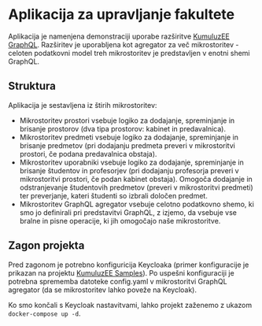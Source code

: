 # Aplikacija za upravljanje fakultete
Aplikacija je namenjena demonstraciji uporabe razširitve [KumuluzEE GraphQL](https://github.com/kumuluz/kumuluzee-graphql). 
Razširitev je uporabljena kot agregator za več mikrostoritev - celoten podatkovni model treh mikrostoritev je predstavljen v enotni shemi GraphQL.

## Struktura
Aplikacija je sestavljena iz štirih mikrostoritev:
- Mikrostoritev prostori vsebuje logiko za dodajanje, spreminjanje in brisanje prostorov (dva tipa prostorov: kabinet in predavalnica).
- Mikrostoritev predmeti vsebuje logiko za dodajanje, spreminjanje in brisanje predmetov (pri dodajanju predmeta preveri v mikrostoritvi prostori, če podana predavalnica obstaja).
- Mikrostoritev uporabniki vsebuje logiko za dodajanje, spreminjanje in brisanje študentov in profesorjev (pri dodajanju profesorja preveri v mikrostoritvi prostori, če podan kabinet obstaja). Omogoča dodajanje in odstranjevanje študentovih predmetov (preveri v mikrostoritvi predmeti) ter preverjanje, kateri študenti so izbrali določen predmet.
- Mikrostoritev GraphQL agregator vsebuje celotno podatkovno shemo, ki smo jo definirali pri predstavitvi GraphQL, z izjemo, da vsebuje vse bralne in pisne operacije, ki jih omogočajo naše mikrostoritve.

## Zagon projekta
Pred zagonom je potrebno konfiguricija Keycloaka (primer konfiguracije je prikazan na projektu [KumuluzEE Samples](https://github.com/kumuluz/kumuluzee-samples/tree/master/kumuluzee-security-keycloak#configure-keycloak)). Po uspešni konfiguraciji je potrebna sprememba datoteke config.yaml v mikrostoritvi GraphQL agregator (da se mikrostoritev lahko poveže na Keycloak). 

Ko smo končali s Keycloak nastavitvami, lahko projekt zaženemo z ukazom
`docker-compose up -d`.
